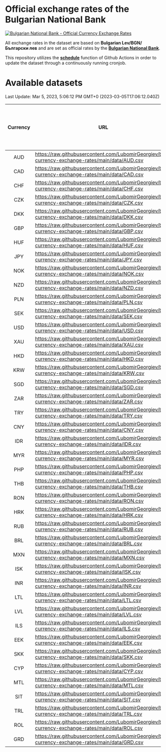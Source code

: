 # Official exchange rates of the Bulgarian National Bank

[![Bulgarian National Bank - Official Currency Exchange Rates](https://github.com/LubomirGeorgiev/bnb-currency-exchange-rates/actions/workflows/update-rates.yml/badge.svg?branch=main)](https://github.com/LubomirGeorgiev/bnb-currency-exchange-rates/actions/workflows/update-rates.yml)

All exchange rates in the dataset are based on **Bulgarian Lev/BGN/Български лев** and are set as official rates by the [**Bulgarian National Bank**](https://www.bnb.bg/Statistics/StExternalSector/StExchangeRates/StERForeignCurrencies/index.htm?toLang=_EN).

This repository utilizes the [**schedule**](https://docs.github.com/en/actions/reference/events-that-trigger-workflows) function of Github Actions in order to update the dataset through a continuously running cronjob.

# Available datasets

<!-- START LINKS (DO NOT EVER FU*ING DELETE THIS COMMENT FOR THE LOVE OF YOUR LIFE!!! IF YOU ARE CURIOS HOW IT WORKS, YOU CAN HAVE A LOOK AT ./src/updateReadme.ts) -->

Last Update: Mar 5, 2023, 5:06:12 PM GMT+0 (2023-03-05T17:06:12.040Z)

| Currency | URL                                                                                             | Number of records | Number of missing days that were filled in |
| :------: | ----------------------------------------------------------------------------------------------- | :---------------: | :----------------------------------------: |
|   AUD    | https://raw.githubusercontent.com/LubomirGeorgiev/bnb-currency-exchange-rates/main/data/AUD.csv |       8424        |                    2602                    |
|   CAD    | https://raw.githubusercontent.com/LubomirGeorgiev/bnb-currency-exchange-rates/main/data/CAD.csv |       8424        |                    2602                    |
|   CHF    | https://raw.githubusercontent.com/LubomirGeorgiev/bnb-currency-exchange-rates/main/data/CHF.csv |       8424        |                    2602                    |
|   CZK    | https://raw.githubusercontent.com/LubomirGeorgiev/bnb-currency-exchange-rates/main/data/CZK.csv |       8424        |                    2602                    |
|   DKK    | https://raw.githubusercontent.com/LubomirGeorgiev/bnb-currency-exchange-rates/main/data/DKK.csv |       8424        |                    2602                    |
|   GBP    | https://raw.githubusercontent.com/LubomirGeorgiev/bnb-currency-exchange-rates/main/data/GBP.csv |       8424        |                    2602                    |
|   HUF    | https://raw.githubusercontent.com/LubomirGeorgiev/bnb-currency-exchange-rates/main/data/HUF.csv |       8424        |                    2602                    |
|   JPY    | https://raw.githubusercontent.com/LubomirGeorgiev/bnb-currency-exchange-rates/main/data/JPY.csv |       8424        |                    2602                    |
|   NOK    | https://raw.githubusercontent.com/LubomirGeorgiev/bnb-currency-exchange-rates/main/data/NOK.csv |       8424        |                    2602                    |
|   NZD    | https://raw.githubusercontent.com/LubomirGeorgiev/bnb-currency-exchange-rates/main/data/NZD.csv |       8424        |                    2602                    |
|   PLN    | https://raw.githubusercontent.com/LubomirGeorgiev/bnb-currency-exchange-rates/main/data/PLN.csv |       8424        |                    2602                    |
|   SEK    | https://raw.githubusercontent.com/LubomirGeorgiev/bnb-currency-exchange-rates/main/data/SEK.csv |       8424        |                    2602                    |
|   USD    | https://raw.githubusercontent.com/LubomirGeorgiev/bnb-currency-exchange-rates/main/data/USD.csv |       8424        |                    2602                    |
|   XAU    | https://raw.githubusercontent.com/LubomirGeorgiev/bnb-currency-exchange-rates/main/data/XAU.csv |       8424        |                    2604                    |
|   HKD    | https://raw.githubusercontent.com/LubomirGeorgiev/bnb-currency-exchange-rates/main/data/HKD.csv |       8125        |                    2514                    |
|   KRW    | https://raw.githubusercontent.com/LubomirGeorgiev/bnb-currency-exchange-rates/main/data/KRW.csv |       8125        |                    2514                    |
|   SGD    | https://raw.githubusercontent.com/LubomirGeorgiev/bnb-currency-exchange-rates/main/data/SGD.csv |       8125        |                    2514                    |
|   ZAR    | https://raw.githubusercontent.com/LubomirGeorgiev/bnb-currency-exchange-rates/main/data/ZAR.csv |       8125        |                    2514                    |
|   TRY    | https://raw.githubusercontent.com/LubomirGeorgiev/bnb-currency-exchange-rates/main/data/TRY.csv |       6607        |                    2044                    |
|   CNY    | https://raw.githubusercontent.com/LubomirGeorgiev/bnb-currency-exchange-rates/main/data/CNY.csv |       6487        |                    2008                    |
|   IDR    | https://raw.githubusercontent.com/LubomirGeorgiev/bnb-currency-exchange-rates/main/data/IDR.csv |       6487        |                    2008                    |
|   MYR    | https://raw.githubusercontent.com/LubomirGeorgiev/bnb-currency-exchange-rates/main/data/MYR.csv |       6487        |                    2008                    |
|   PHP    | https://raw.githubusercontent.com/LubomirGeorgiev/bnb-currency-exchange-rates/main/data/PHP.csv |       6487        |                    2008                    |
|   THB    | https://raw.githubusercontent.com/LubomirGeorgiev/bnb-currency-exchange-rates/main/data/THB.csv |       6487        |                    2008                    |
|   RON    | https://raw.githubusercontent.com/LubomirGeorgiev/bnb-currency-exchange-rates/main/data/RON.csv |       6428        |                    1990                    |
|   HRK    | https://raw.githubusercontent.com/LubomirGeorgiev/bnb-currency-exchange-rates/main/data/HRK.csv |       6425        |                    1989                    |
|   RUB    | https://raw.githubusercontent.com/LubomirGeorgiev/bnb-currency-exchange-rates/main/data/RUB.csv |       6121        |                    1892                    |
|   BRL    | https://raw.githubusercontent.com/LubomirGeorgiev/bnb-currency-exchange-rates/main/data/BRL.csv |       5519        |                    1713                    |
|   MXN    | https://raw.githubusercontent.com/LubomirGeorgiev/bnb-currency-exchange-rates/main/data/MXN.csv |       5519        |                    1713                    |
|   ISK    | https://raw.githubusercontent.com/LubomirGeorgiev/bnb-currency-exchange-rates/main/data/ISK.csv |       5428        |                    1684                    |
|   INR    | https://raw.githubusercontent.com/LubomirGeorgiev/bnb-currency-exchange-rates/main/data/INR.csv |       5150        |                    1597                    |
|   LTL    | https://raw.githubusercontent.com/LubomirGeorgiev/bnb-currency-exchange-rates/main/data/LTL.csv |       5149        |                    1578                    |
|   LVL    | https://raw.githubusercontent.com/LubomirGeorgiev/bnb-currency-exchange-rates/main/data/LVL.csv |       4784        |                    1464                    |
|   ILS    | https://raw.githubusercontent.com/LubomirGeorgiev/bnb-currency-exchange-rates/main/data/ILS.csv |       4423        |                    1375                    |
|   EEK    | https://raw.githubusercontent.com/LubomirGeorgiev/bnb-currency-exchange-rates/main/data/EEK.csv |       3998        |                    1224                    |
|   SKK    | https://raw.githubusercontent.com/LubomirGeorgiev/bnb-currency-exchange-rates/main/data/SKK.csv |       2970        |                    912                     |
|   CYP    | https://raw.githubusercontent.com/LubomirGeorgiev/bnb-currency-exchange-rates/main/data/CYP.csv |       2901        |                    885                     |
|   MTL    | https://raw.githubusercontent.com/LubomirGeorgiev/bnb-currency-exchange-rates/main/data/MTL.csv |       2602        |                    797                     |
|   SIT    | https://raw.githubusercontent.com/LubomirGeorgiev/bnb-currency-exchange-rates/main/data/SIT.csv |       2541        |                    777                     |
|   TRL    | https://raw.githubusercontent.com/LubomirGeorgiev/bnb-currency-exchange-rates/main/data/TRL.csv |       1815        |                    556                     |
|   ROL    | https://raw.githubusercontent.com/LubomirGeorgiev/bnb-currency-exchange-rates/main/data/ROL.csv |       1697        |                    524                     |
|   GRD    | https://raw.githubusercontent.com/LubomirGeorgiev/bnb-currency-exchange-rates/main/data/GRD.csv |        358        |                    106                     |

<!-- END LINKS (DO NOT EVER FU*ING DELETE THIS COMMENT FOR THE LOVE OF YOUR LIFE!!! IF YOU ARE CURIOS HOW IT WORKS, YOU CAN HAVE A LOOK AT ./src/updateReadme.ts) -->
